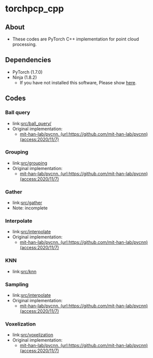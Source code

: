 # torchpcp_cpp
## About
- These codes are PyTorch C++ implementation for point cloud processing.

## Dependencies
- PyTorch (1.7.0)
- Ninja (1.8.2)
  - If you have not installed this software, Please show [here](https://www.claudiokuenzler.com/blog/756/install-newer-ninja-build-tools-ubuntu-14.04-trusty).

## Codes
### Ball query
- link:[src/ball_query/](src/ball_query/)
- Original implementation:
  - [mit-han-lab/pvcnn. (url:https://github.com/mit-han-lab/pvcnn) (access:2020/11/7)](https://github.com/mit-han-lab/pvcnn)

### Grouping
- link:[src/grouping](src/grouping)
- Original implementation:
  - [mit-han-lab/pvcnn. (url:https://github.com/mit-han-lab/pvcnn) (access:2020/11/7)](https://github.com/mit-han-lab/pvcnn)

### Gather
- link:[src/gather](src/gather/)
- Note: incomplete

### Interpolate
- link:[src/interpolate](src/interpolate/)
- Original implementation:
  - [mit-han-lab/pvcnn. (url:https://github.com/mit-han-lab/pvcnn) (access:2020/11/7)](https://github.com/mit-han-lab/pvcnn)

### KNN
- link:[src/knn](src/knn/)

### Sampling
- link:[src/interpolate](src/sampling)
- Original implementation:
  - [mit-han-lab/pvcnn. (url:https://github.com/mit-han-lab/pvcnn) (access:2020/11/7)](https://github.com/mit-han-lab/pvcnn)

### Voxelization
- link:[src/voxelization](src/voxelization/)
- Original implementation:
  - [mit-han-lab/pvcnn. (url:https://github.com/mit-han-lab/pvcnn) (access:2020/11/7)](https://github.com/mit-han-lab/pvcnn)

